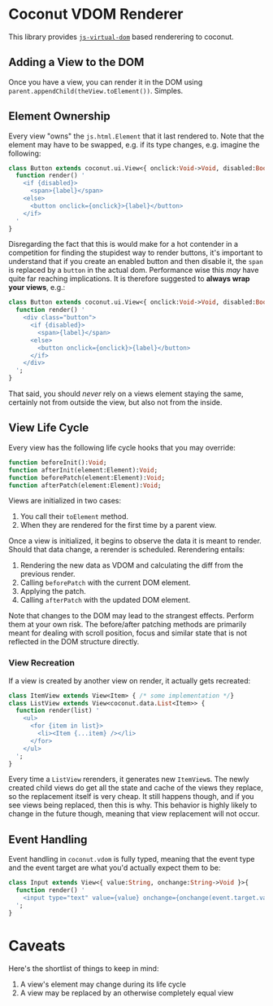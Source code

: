# Coconut VDOM Renderer

This library provides [`js-virtual-dom`](https://github.com/back2dos/js-virtual-dom) based renderering to coconut.

## Adding a View to the DOM

Once you have a view, you can render it in the DOM using `parent.appendChild(theView.toElement())`. Simples.

## Element Ownership

Every view "owns" the `js.html.Element` that it last rendered to. Note that the element may have to be swapped, e.g. if its type changes, e.g. imagine the following:

```haxe
class Button extends coconut.ui.View<{ onclick:Void->Void, disabled:Bool, label:String }> {
  function render() '
    <if {disabled}>
      <span>{label}</span>
    <else>
      <button onclick={onclick}>{label}</button>
    </if>
  '
}
```

Disregarding the fact that this is would make for a hot contender in a competition for finding the stupidest way to render buttons, it's important to understand that if you create an enabled button and then disable it, the `span` is replaced by a `button` in the actual dom. Performance wise this *may* have quite far reaching implications. It is therefore suggested to **always wrap your views**, e.g.:

```haxe
class Button extends coconut.ui.View<{ onclick:Void->Void, disabled:Bool, label:String }> {
  function render() '
    <div class="button">
      <if {disabled}>
        <span>{label}</span>
      <else>
        <button onclick={onclick}>{label}</button>
      </if>      
    </div>
  ';
}
```

That said, you should *never* rely on a views element staying the same, certainly not from outside the view, but also not from the inside.

## View Life Cycle

Every view has the following life cycle hooks that you may override:

```haxe
function beforeInit():Void;
function afterInit(element:Element):Void;
function beforePatch(element:Element):Void;
function afterPatch(element:Element):Void;
```

Views are initialized in two cases:

1. You call their `toElement` method.
2. When they are rendered for the first time by a parent view.

Once a view is initialized, it begins to observe the data it is meant to render. Should that data change, a rerender is scheduled. Rerendering entails:

1. Rendering the new data as VDOM and calculating the diff from the previous render.
2. Calling `beforePatch` with the current DOM element.
3. Applying the patch.
4. Calling `afterPatch` with the updated DOM element.

Note that changes to the DOM may lead to the strangest effects. Perform them at your own risk. The before/after patching methods are primarily meant for dealing with scroll position, focus and similar state that is not reflected in the DOM structure directly.

### View Recreation

If a view is created by another view on render, it actually gets recreated:

```haxe
class ItemView extends View<Item> { /* some implementation */}
class ListView extends View<coconut.data.List<Item>> {
  function render(list) '
    <ul>
      <for {item in list}>
        <li><Item {...item} /></li>
      </for>
    </ul>
  ';
}
```

Every time a `ListView` rerenders, it generates new `ItemView`s. The newly created child views do get all the state and cache of the views they replace, so the replacement itself is very cheap. It still happens though, and if you see views being replaced, then this is why. This behavior is highly likely to change in the future though, meaning that view replacement will not occur.

## Event Handling

Event handling in `coconut.vdom` is fully typed, meaning that the event type and the event target are what you'd actually expect them to be:

```haxe
class Input extends View<{ value:String, onchange:String->Void }>{
  function render() '
    <input type="text" value={value} onchange={onchange(event.target.value)} />
  ';
}
```

# Caveats

Here's the shortlist of things to keep in mind:

1. A view's element may change during its life cycle
2. A view may be replaced by an otherwise completely equal view